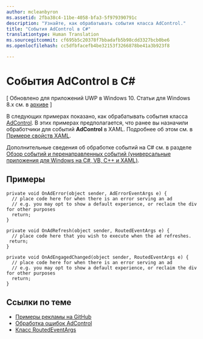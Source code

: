 ```yaml
---
author: mcleanbyron
ms.assetid: 2fba38c4-11be-4058-bfa3-5f979390791c
description: "Узнайте, как обрабатывать события класса AdControl."
title: "События AdControl в C#"
translationtype: Human Translation
ms.sourcegitcommit: cf695b5c20378f7bbadafb5b98cdd3327bcb0be6
ms.openlocfilehash: cc5dfbfacefb4be32153f3266878be41a3b923f8

---
```


# События AdControl в C\# #  


\[ Обновлено для приложений UWP в Windows 10. Статьи для Windows 8.x см. в [архиве](http://go.microsoft.com/fwlink/p/?linkid=619132) \]

В следующих примерах показано, как обрабатывать события класса [AdControl](https://msdn.microsoft.com/library/windows/apps/microsoft.advertising.winrt.ui.adcontrol.aspx). В этих примерах предполагается, что ранее вы назначили обработчики для событий **AdControl** в XAML. Подробнее об этом см. в [Примере свойств XAML](xaml-properties-example.md).

Дополнительные сведения об обработке событий на C# см. в разделе [Обзор событий и перенаправленных событий (универсальные приложения для Windows на C#, VB, C++ и XAML)](http://msdn.microsoft.com/library/windows/apps/hh758286).

## Примеры


``` syntax
private void OnAdError(object sender, AdErrorEventArgs e) {
  // place code here for when there is an error serving an ad
  // e.g. you may opt to show a default experience, or reclaim the div for other purposes
  return;
}

private void OnAdRefresh(object sender, RoutedEventArgs e) {
  // place code here that you wish to execute when the ad refreshes.
 return;
}

private void OnAdEngagedChanged(object sender, RoutedEventArgs e) {
  // place code here for when there is an error serving an ad
  // e.g. you may opt to show a default experience, or reclaim the div for other purposes
  return;
}
```

## Ссылки по теме

* [Примеры рекламы на GitHub](http://aka.ms/githubads)
* [Обработка ошибок AdControl](adcontrol-error-handling.md)
* [Класс RoutedEventArgs](http://msdn.microsoft.com/en-us/library/system.windows.routedeventargs.aspx)

 

 



<!--HONumber=Jun16_HO4-->


